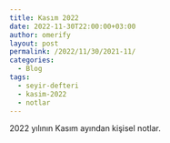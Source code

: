```yaml
---
title: Kasım 2022
date: 2022-11-30T22:00:00+03:00
author: omerify
layout: post
permalink: /2022/11/30/2021-11/
categories:
  - Blog
tags:
  - seyir-defteri
  - kasim-2022
  - notlar
---
```


2022 yılının Kasım ayından kişisel notlar.
